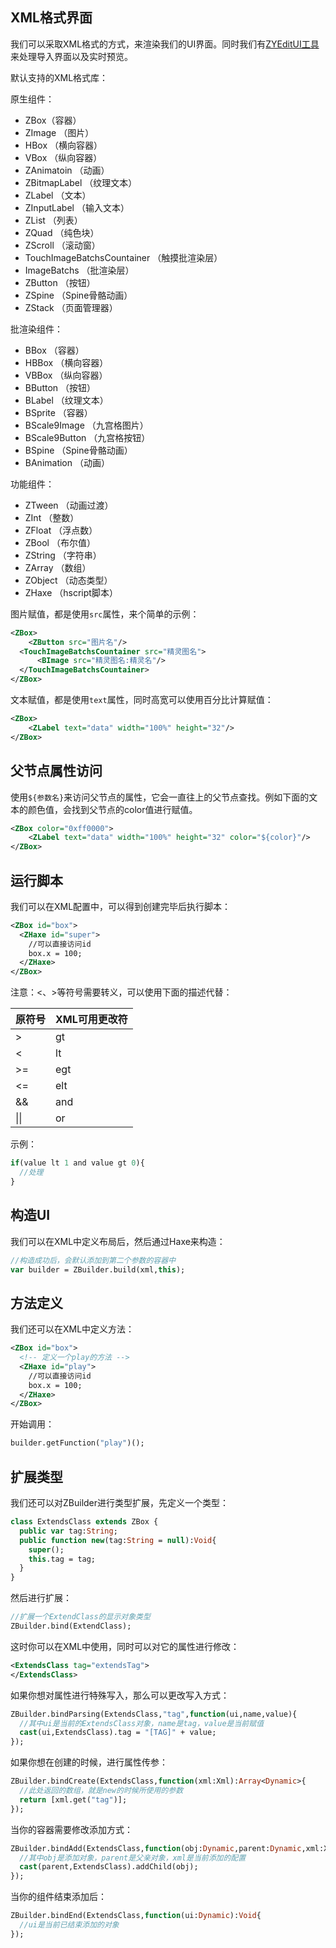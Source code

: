 ## XML格式界面

我们可以采取XML格式的方式，来渲染我们的UI界面。同时我们有[ZYEditUI工具](updoc/zyeditui.md)来处理导入界面以及实时预览。

默认支持的XML格式库：

原生组件：

- ZBox（容器）
- ZImage （图片）
- HBox （横向容器）
- VBox （纵向容器）
- ZAnimatoin （动画）
- ZBitmapLabel （纹理文本）
- ZLabel （文本）
- ZInputLabel （输入文本）
- ZList （列表）
- ZQuad （纯色块）
- ZScroll （滚动窗）
- TouchImageBatchsCountainer （触摸批渲染层）
- ImageBatchs （批渲染层）
- ZButton （按钮）
- ZSpine （Spine骨骼动画）
- ZStack （页面管理器）

批渲染组件：

- BBox （容器）
- HBBox （横向容器）
- VBBox （纵向容器）
- BButton （按钮）
- BLabel （纹理文本）
- BSprite （容器）
- BScale9Image （九宫格图片）
- BScale9Button （九宫格按钮）
- BSpine （Spine骨骼动画）
- BAnimation （动画）

功能组件：

- ZTween （动画过渡）
- ZInt （整数）
- ZFloat （浮点数）
- ZBool （布尔值）
- ZString （字符串）
- ZArray （数组）
- ZObject （动态类型）
- ZHaxe （hscript脚本）

图片赋值，都是使用`src`属性，来个简单的示例：

```xml
<ZBox>
	<ZButton src="图片名"/>
  <TouchImageBatchsCountainer src="精灵图名">
      <BImage src="精灵图名:精灵名"/>
  </TouchImageBatchsCountainer>
</ZBox>
```

文本赋值，都是使用`text`属性，同时高宽可以使用百分比计算赋值：

```xml
<ZBox>
	<ZLabel text="data" width="100%" height="32"/>
</ZBox>
```

## 父节点属性访问
使用`${参数名}`来访问父节点的属性，它会一直往上的父节点查找。例如下面的文本的颜色值，会找到父节点的color值进行赋值。
```xml
<ZBox color="0xff0000">
	<ZLabel text="data" width="100%" height="32" color="${color}"/>
</ZBox>
```

## 运行脚本

我们可以在XML配置中，可以得到创建完毕后执行脚本：

```xml
<ZBox id="box">
  <ZHaxe id="super">
  	//可以直接访问id
    box.x = 100;
  </ZHaxe>
</ZBox>
```

注意：<、>等符号需要转义，可以使用下面的描述代替：

| 原符号 | XML可用更改符 |
| ------ | ------------- |
| >      | gt            |
| <      | lt            |
| >=     | egt           |
| <=     | elt           |
| &&     | and           |
| \|\|   | or            |

示例：

```haxe
if(value lt 1 and value gt 0){
  //处理
}
```

## 构造UI

我们可以在XML中定义布局后，然后通过Haxe来构造：

```haxe
//构造成功后，会默认添加到第二个参数的容器中
var builder = ZBuilder.build(xml,this);
```

## 方法定义

我们还可以在XML中定义方法：

```xml
<ZBox id="box">
  <!-- 定义一个play的方法 -->
  <ZHaxe id="play">
  	//可以直接访问id
    box.x = 100;
  </ZHaxe>
</ZBox>
```

开始调用：

```haxe
builder.getFunction("play")();
```

## 扩展类型

我们还可以对ZBuilder进行类型扩展，先定义一个类型：

```haxe
class ExtendsClass extends ZBox {
  public var tag:String;
  public function new(tag:String = null):Void{
    super();
    this.tag = tag;
  }
}
```

然后进行扩展：

```haxe
//扩展一个ExtendClass的显示对象类型
ZBuilder.bind(ExtendClass);
```

这时你可以在XML中使用，同时可以对它的属性进行修改：

```xml
<ExtendsClass tag="extendsTag">
</ExtendsClass>
```

如果你想对属性进行特殊写入，那么可以更改写入方式：

```haxe
ZBuilder.bindParsing(ExtendsClass,"tag",function(ui,name,value){
  //其中ui是当前的ExtendsClass对象，name是tag，value是当前赋值
  cast(ui,ExtendsClass).tag = "[TAG]" + value;
});
```

如果你想在创建的时候，进行属性传参：

```haxe
ZBuilder.bindCreate(ExtendsClass,function(xml:Xml):Array<Dynamic>{
  //此处返回的数组，就是new的时候所使用的参数
  return [xml.get("tag")];
});
```

当你的容器需要修改添加方式：

```haxe
ZBuilder.bindAdd(ExtendsClass,function(obj:Dynamic,parent:Dynamic,xml:Xml):Void{
  //其中obj是添加对象，parent是父亲对象，xml是当前添加的配置
  cast(parent,ExtendsClass).addChild(obj);	
});
```

当你的组件结束添加后：

```haxe
ZBuilder.bindEnd(ExtendsClass,function(ui:Dynamic):Void{
  //ui是当前已结束添加的对象
});
```

